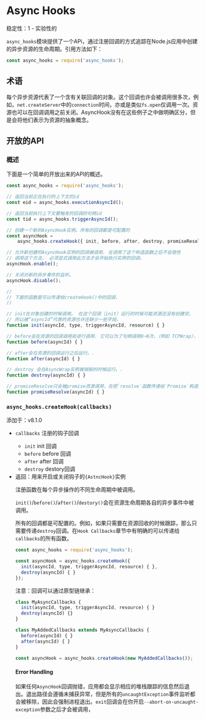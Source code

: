 # Async Hooks

稳定性：1 - 实验性的

`async_hooks`模块提供了一个APi，通过注册回调的方式追踪在Node.js应用中创建的异步资源的生命周期。引用方法如下：
```js
const async_hooks = require('async_hooks');
```

## 术语

每个异步资源代表了一个含有关联回调的对象。这个回调也许会被调用很多次，例如，`net.createServer`中的`connection`时间，亦或是类似`fs.open`仅调用一次。资源也可以在回调调用之前关闭。AsyncHook没有在这些例子之中做明确区分，但是会将他们表示为资源的抽象概念。

## 开放的API

### 概述

下面是一个简单的开放出来的API的概述。
```js
const async_hooks = require('async_hooks');

// 返回当前正在执行的上下文的id
const eid = async_hooks.executionAsyncId();

// 返回当前执行上下文要触发的回调的句柄id
const tid = async_hooks.triggerAsyncId();

// 创建一个新的AsyncHook实例。所有的回调都是可配置的
const asyncHook =
    async_hooks.createHook({ init, before, after, destroy, promiseResolve });

// 允许新创建的AsyncHook实例的回调被调用. 在调用了这个构造函数之后不会隐性
// 调用这个方法， 必须显式调用此方法才会开始执行实例的回调。
asyncHook.enable();

// 关闭对新的异步事件的监听。
asyncHook.disable();

//
// 下面的函数是可以传递给createHook()中的回调.
//

// init在对象创建的时候调用。 在这个回调（init）运行的时候可能资源还没有创建完，
// 所以被“asyncId”代表的资源也许还缺少一些字段。
function init(asyncId, type, triggerAsyncId, resource) { }

// before会在资源的回调调用前进行调用. 它可以为了句柄调用0~N次，（例如 TCPWrap），亦或是为了发起请求只调用一次（例如 FSReqWrap）。
function before(asyncId) { }

// after会在资源的回调运行之后运行。.
function after(asyncId) { }

// destroy 会在AsyncWrap实例被销毁的时候运行。.
function destroy(asyncId) { }

// promiseResolve只会被promise资源调用，在把`resolve`函数传递给`Promise`构造函数的时候才会被调用（或者是直接或通过别的方式使得promise被resolve的时候）。
function promiseResolve(asyncId) { }
```

### `async_hooks.createHook(callbacks)`

添加于：v8.1.0

- `callbacks` <Object> 注册的钩子回调
  - `init` <Function> init 回调
  - `before` <Function> before 回调
  - `after` <Function> after 回调
  - `destroy` <Function> destory回调
- 返回：用来开启或关闭钩子的`{AstncHook}`实例

注册函数在每个异步操作的不同生命周期中被调用。

`init()`/`before()`/`after()`/`destory()`会在资源生命周期各自的异步事件中被调用。

所有的回调都是可配置的。例如，如果只需要在资源回收的时候跟踪，那么只需要传递`destroy`回调。在`Hook Callbacks`章节中有明确的可以传递给`callbacks`的所有函数。

```js
const async_hooks = require('async_hooks');

const asyncHook = async_hooks.createHook({
  init(asyncId, type, triggerAsyncId, resource) { },
  destroy(asyncId) { }
});
```
注意：回调可以通过原型链继承：
```js
class MyAsyncCallbacks {
  init(asyncId, type, triggerAsyncId, resource) { }
  destroy(asyncId) {}
}

class MyAddedCallbacks extends MyAsyncCallbacks {
  before(asyncId) { }
  after(asyncId) { }
}

const asyncHook = async_hooks.createHook(new MyAddedCallbacks());
```

#### Error Handling

如果任何`AsyncHook`回调抛错，应用都会显示相应的堆栈跟踪的信息然后退出。退出路径会遵循未捕获异常，但是所有的`uncaughtException`事件监听都会被移除，因此会强制进程退出。`exit`回调会在你开启`--abort-on-uncaught-exception`参数之后才会被调用，




